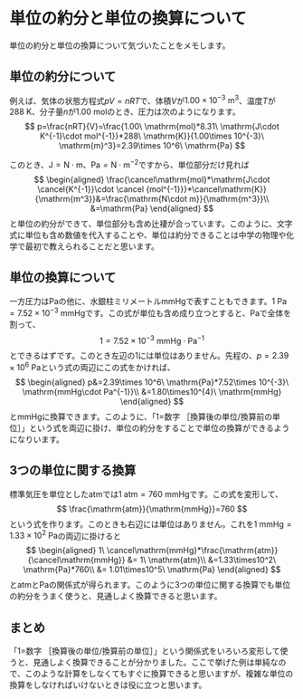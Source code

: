 # 単位の約分と単位の換算について

単位の約分と単位の換算について気づいたことをメモします。

## 単位の約分について

例えば、気体の状態方程式$pV=nRT$で、体積$V$が$1.00\times 10^{-3}\ \mathrm{m}^3$、温度$T$が$288\ \mathrm{K}$、分子量$n$が$1.00\ \mathrm{mol}$のとき、圧力は次のようになります。
$$
p=\frac{nRT}{V}=\frac{1.00\ \mathrm{mol}*8.31\ \mathrm{J\cdot K^{-1}\cdot mol^{-1}}*288\ \mathrm{K}}{1.00\times 10^{-3}\ \mathrm{m}^3}=2.39\times 10^6\ \mathrm{Pa}
$$

このとき、$\mathrm{J=N\cdot m}$、$\mathrm{Pa=N\cdot m^{-2}}$ですから、単位部分だけ見れば
$$
\begin{aligned}
\frac{\cancel\mathrm{mol}*\mathrm{J\cdot \cancel{K^{-1}}\cdot \cancel {mol^{-1}}}*\cancel\mathrm{K}}{\mathrm{m^3}}&=\frac{\mathrm{N\cdot m}}{\mathrm{m^3}}\\
&=\mathrm{Pa}
\end{aligned}
$$
と単位の約分ができて、単位部分も含め辻褄が合っています。このように、文字式に単位も含め数値を代入することや、単位は約分できることは中学の物理や化学で最初で教えられることだと思います。

## 単位の換算について

一方圧力は$\mathrm{Pa}$の他に、水銀柱ミリメートル$\mathrm{mmHg}$で表すこともできます。$1\ \mathrm{Pa}=7.52\times 10^{-3}\ \mathrm{mmHg}$です。この式が単位も含め成り立つとすると、$\mathrm{Pa}$で全体を割って、
$$
1=7.52\times 10^{-3}\ \mathrm{mmHg\cdot Pa^{-1}}
$$
とできるはずです。このとき左辺の$1$には単位はありません。先程の、$p=2.39\times 10^6\ \mathrm{Pa}$という式の両辺にこの式をかければ、
$$
\begin{aligned}
p&=2.39\times 10^6\ \mathrm{Pa}*7.52\times 10^{-3}\ \mathrm{mmHg\cdot Pa^{-1}}\\
&=1.80\times10^{4}\ \mathrm{mmHg}
\end{aligned}
$$
と$\mathrm{mmHg}$に換算できます。このように、「1=数字 ［換算後の単位/換算前の単位］」という式を両辺に掛け、単位の約分をすることで単位の換算ができるようになりいます。

## 3つの単位に関する換算

標準気圧を単位とした$\mathrm{atm}$では$1\ \mathrm{atm}=760\ \mathrm{mmHg}$です。この式を変形して、
$$
\frac{\mathrm{atm}}{\mathrm{mmHg}}=760
$$
という式を作ります。このときも右辺には単位はありません。これを$1\ \mathrm{mmHg}=1.33\times10^2\ \mathrm{Pa}$の両辺に掛けると
$$
\begin{aligned}
1\ \cancel\mathrm{mmHg}*\frac{\mathrm{atm}}{\cancel\mathrm{mmHg}} &= 1\ \mathrm{atm}\\
&=1.33\times10^2\ \mathrm{Pa}*760\\
&= 1.01\times10^5\ \mathrm{Pa}
\end{aligned}
$$
と$\mathrm{atm}$と$\mathrm{Pa}$の関係式が得られます。このように3つの単位に関する換算でも単位の約分をうまく使うと、見通しよく換算できると思います。


## まとめ

「1=数字 ［換算後の単位/換算前の単位］」という関係式をいろいろ変形して使うと、見通しよく換算できることが分かりました。ここで挙げた例は単純なので、このような計算をしなくてもすぐに換算できると思いますが、複雑な単位の換算をしなければいけないときは役に立つと思います。
